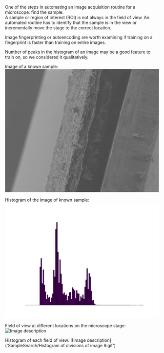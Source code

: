 One of the steps in automating an image acquisition routine for a microscope:  find the sample.    
A sample or region of interest (ROI) is not always in the field of view.  An automated routine has to identify that the sample is in the view or incrementally move the stage to the correct location.   

Image fingerprinting or autoencoding are worth examining if training on a fingerprint is faster than training on entire images.  

Number of peaks in the histogram of an image may be a good feature to train on, so we considered it qualitatively.  

Image of a known sample:
![Image description](SampleSearch/8.tif) 

Histogram of the image of known sample:
![Image description](Histogram_of_Image8.tiff) 

Field of view at different locations on the microscope stage:
![Image description](GeneratedEllipticalCurve_1.gif) 

Histogram of each field of view:
![Image description]('SampleSearch/Histogram of divisions of image 9.gif') 



